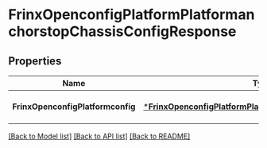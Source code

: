 # FrinxOpenconfigPlatformPlatformanchorstopChassisConfigResponse

## Properties
Name | Type | Description | Notes
------------ | ------------- | ------------- | -------------
**FrinxOpenconfigPlatformconfig** | [***FrinxOpenconfigPlatformPlatformanchorstopChassisConfig**](frinx.openconfig.platform.platformanchorstop.chassis.Config.md) |  | [optional] [default to null]

[[Back to Model list]](../README.md#documentation-for-models) [[Back to API list]](../README.md#documentation-for-api-endpoints) [[Back to README]](../README.md)


